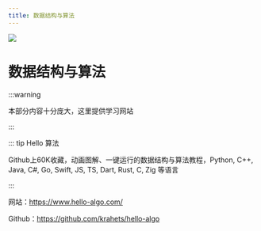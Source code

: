 ```yaml
---
title: 数据结构与算法
---
```


![](/js/top_7.webp)

# 数据结构与算法

:::warning

本部分内容十分庞大，这里提供学习网站

:::

::: tip Hello 算法

Github上60K收藏，动画图解、一键运行的数据结构与算法教程，Python, C++, Java, C#, Go, Swift, JS, TS, Dart, Rust, C, Zig 等语言

:::

网站：https://www.hello-algo.com/

Github：https://github.com/krahets/hello-algo

